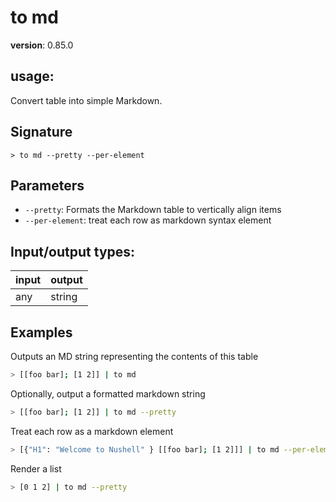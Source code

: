 # to md

**version**: 0.85.0

## **usage**:

Convert table into simple Markdown.

## Signature

`> to md --pretty --per-element`

## Parameters

- `--pretty`: Formats the Markdown table to vertically align items
- `--per-element`: treat each row as markdown syntax element

## Input/output types:

| input | output |
| ----- | ------ |
| any   | string |

## Examples

Outputs an MD string representing the contents of this table

```bash
> [[foo bar]; [1 2]] | to md
```

Optionally, output a formatted markdown string

```bash
> [[foo bar]; [1 2]] | to md --pretty
```

Treat each row as a markdown element

```bash
> [{"H1": "Welcome to Nushell" } [[foo bar]; [1 2]]] | to md --per-element --pretty
```

Render a list

```bash
> [0 1 2] | to md --pretty
```
